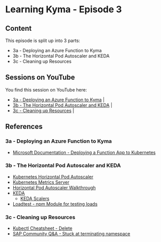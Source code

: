 # Learning Kyma - Episode 3

## Content
This episode is split up into 3 parts:
* 3a - Deploying an Azure Function to Kyma
* 3b - The Horizontal Pod Autoscaler and KEDA
* 3c - Cleaning up Resources


## Sessions on YouTube
You find this session on YouTube here: 
* [3a - Deploying an Azure Function to Kyma](https://youtu.be/Jr4QHOq_XvI) |
* [3b - The Horizontal Pod Autoscaler and KEDA](https://youtu.be/wH2rIADfdoE) |
* [3c - Cleaning up Resources](https://youtu.be/VIWW4Si5Sa8) |

## References

### 3a - Deploying an Azure Function to Kyma
* [Microsoft Documentation - Deploying a Function App to Kubernetes](https://docs.microsoft.com/en-us/azure/azure-functions/functions-kubernetes-keda)

### 3b - The Horizontal Pod Autoscaler and KEDA
* [Kubernetes Horizontal Pod Autoscaler](https://kubernetes.io/docs/tasks/run-application/horizontal-pod-autoscale/)
* [Kubernetes Metrics Server](https://github.com/kubernetes-sigs/metrics-server)
* [Horizontal Pod Autoscaler Walkthrough](https://kubernetes.io/docs/tasks/run-application/horizontal-pod-autoscale-walkthrough/)
* [KEDA](https://keda.sh)
    * [KEDA Scalers](https://keda.sh/docs/2.0/scalers/)
* [Loadtest - npm Module for testing loads](https://github.com/alexfernandez/loadtest)

### 3c - Cleaning up Resources
* [Kubectl Cheatsheet - Delete](https://kubernetes.io/docs/reference/kubectl/cheatsheet/#deleting-resources)
* [SAP Community Q&A - Stuck at terminating namespace](https://answers.sap.com/questions/12957396/i-deleted-a-kyma-namespace-and-it-is-struck-in-sta.html) 
